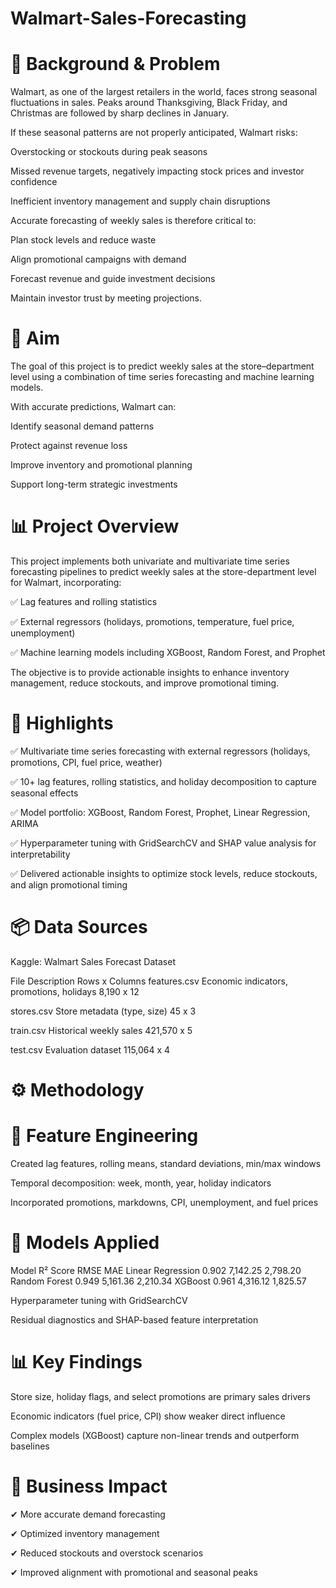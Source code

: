 # Walmart-Sales-Forecasting

# 📖 Background & Problem

Walmart, as one of the largest retailers in the world, faces strong seasonal fluctuations in sales. Peaks around Thanksgiving, Black Friday, and Christmas are followed by sharp declines in January.

If these seasonal patterns are not properly anticipated, Walmart risks:

Overstocking or stockouts during peak seasons

Missed revenue targets, negatively impacting stock prices and investor confidence

Inefficient inventory management and supply chain disruptions

Accurate forecasting of weekly sales is therefore critical to:

Plan stock levels and reduce waste

Align promotional campaigns with demand

Forecast revenue and guide investment decisions

Maintain investor trust by meeting projections.

# 🎯 Aim

The goal of this project is to predict weekly sales at the store–department level using a combination of time series forecasting and machine learning models.

With accurate predictions, Walmart can:

Identify seasonal demand patterns

Protect against revenue loss

Improve inventory and promotional planning

Support long-term strategic investments


# 📊 Project Overview
This project implements both univariate and multivariate time series forecasting pipelines to predict weekly sales at the store-department level for Walmart, incorporating:

✅ Lag features and rolling statistics

✅ External regressors (holidays, promotions, temperature, fuel price, unemployment)

✅ Machine learning models including XGBoost, Random Forest, and Prophet

The objective is to provide actionable insights to enhance inventory management, reduce stockouts, and improve promotional timing.


# 🚀 Highlights

✅ Multivariate time series forecasting with external regressors (holidays, promotions, CPI, fuel price, weather)

✅ 10+ lag features, rolling statistics, and holiday decomposition to capture seasonal effects

✅ Model portfolio: XGBoost, Random Forest, Prophet, Linear Regression, ARIMA

✅ Hyperparameter tuning with GridSearchCV and SHAP value analysis for interpretability

✅ Delivered actionable insights to optimize stock levels, reduce stockouts, and align promotional timing

# 📦 Data Sources

Kaggle: Walmart Sales Forecast Dataset

File	Description	Rows x Columns
features.csv	Economic indicators, promotions, holidays	8,190 x 12

stores.csv	Store metadata (type, size)	45 x 3

train.csv	Historical weekly sales	421,570 x 5

test.csv	Evaluation dataset	115,064 x 4

# ⚙️ Methodology
# 📐 Feature Engineering
Created lag features, rolling means, standard deviations, min/max windows

Temporal decomposition: week, month, year, holiday indicators

Incorporated promotions, markdowns, CPI, unemployment, and fuel prices

# 🤖 Models Applied

Model	R² Score	RMSE	MAE
Linear Regression	0.902	7,142.25	2,798.20
Random Forest	0.949	5,161.36	2,210.34
XGBoost	0.961	4,316.12	1,825.57

Hyperparameter tuning with GridSearchCV

Residual diagnostics and SHAP-based feature interpretation

# 📊 Key Findings

Store size, holiday flags, and select promotions are primary sales drivers

Economic indicators (fuel price, CPI) show weaker direct influence

Complex models (XGBoost) capture non-linear trends and outperform baselines

# 🎯 Business Impact

✔ More accurate demand forecasting

✔ Optimized inventory management

✔ Reduced stockouts and overstock scenarios

✔ Improved alignment with promotional and seasonal peaks




